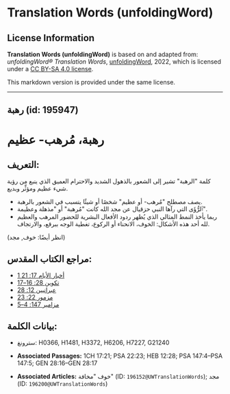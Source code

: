 # Translation Words (unfoldingWord)

## License Information

**Translation Words (unfoldingWord)** is based on and adapted from: _unfoldingWord® Translation Words_, [unfoldingWord](https://unfoldingword.org/utw), 2022, which is licensed under a [CC BY-SA 4.0 license](https://creativecommons.org/licenses/by-sa/4.0/legalcode.en).

This markdown version is provided under the same license.



--------------------------------

## رهبة (id: 195947)

رهبة، مُرهب\- عظيم
==================

التعريف:
--------

كلمة "الرهبة" تشير إلى الشعور بالذهول الشديد والاحترام العميق الذي ينبع من رؤية شيء عظيم ومؤثِّر وبديع.

* يصف مصطلح "مُرهب\- أو عظيم" شخصًا أو شيئًا يتسبب في الشعور بالرهبة.
* ٱلرُّؤَى التي رآها النبي حزقيال عن مجد الله كانت "مُرهبة" أو "مذهلة وعظيمة".
* ربما يأخذ النمط المثالي الذي يُظهر ردود الأفعال البشرية للحضور المرهب والعظيم لله أحد هذه الأشكال: الخوف، الانحناء أو الركوع، تغطية الوجه ببرقع، والارتجاف.

(انظر أيضًا: خوف, مجد)

مراجع الكتاب المقدس:
--------------------

* [1 أخبار الأيام 17: 21](https://ref.ly/1Chr17:21)
* [تكوين 28: 16–17](https://ref.ly/Gen28:16-Gen28:17)
* [عبرانيين 12: 28](https://ref.ly/Heb12:28)
* [مزمور 22: 23](https://ref.ly/Ps22:23)
* [مزامير 147: 4–5](https://ref.ly/Ps147:4-Ps147:5)

بيانات الكلمة:
--------------

* سترونغ: H0366, H1481, H3372, H6206, H7227, G21240

* **Associated Passages:** 1CH 17:21; PSA 22:23; HEB 12:28; PSA 147:4–PSA 147:5; GEN 28:16–GEN 28:17
* **Associated Articles:** خوف "مخافة" (ID: `196152@UWTranslationWords`); مجد (ID: `196200@UWTranslationWords`)

